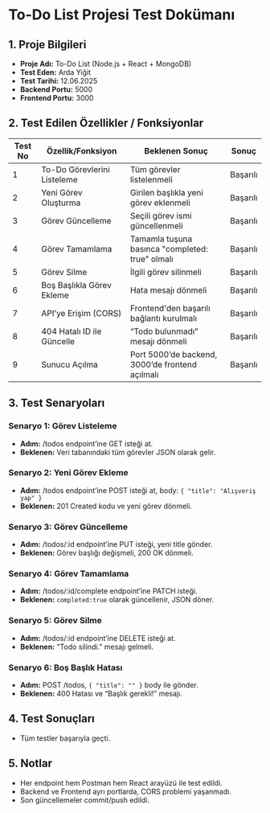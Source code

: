 # To-Do List Projesi Test Dokümanı

## 1. Proje Bilgileri
- **Proje Adı:** To-Do List (Node.js + React + MongoDB)
- **Test Eden:** Arda Yiğit  
- **Test Tarihi:** 12.06.2025  
- **Backend Portu:** 5000  
- **Frontend Portu:** 3000  

## 2. Test Edilen Özellikler / Fonksiyonlar

| Test No | Özellik/Fonksiyon           | Beklenen Sonuç                                       | Sonuç    |
|---------|-----------------------------|------------------------------------------------------|----------|
| 1       | To-Do Görevlerini Listeleme | Tüm görevler listelenmeli                            | Başarılı |
| 2       | Yeni Görev Oluşturma        | Girilen başlıkla yeni görev eklenmeli                | Başarılı |
| 3       | Görev Güncelleme            | Seçili görev ismi güncellenmeli                      | Başarılı |
| 4       | Görev Tamamlama             | Tamamla tuşuna basınca "completed: true" olmalı      | Başarılı |
| 5       | Görev Silme                 | İlgili görev silinmeli                               | Başarılı |
| 6       | Boş Başlıkla Görev Ekleme   | Hata mesajı dönmeli                                  | Başarılı |
| 7       | API’ye Erişim (CORS)        | Frontend'den başarılı bağlantı kurulmalı             | Başarılı |
| 8       | 404 Hatalı ID ile Güncelle  | “Todo bulunmadı” mesajı dönmeli                      | Başarılı |
| 9       | Sunucu Açılma               | Port 5000’de backend, 3000’de frontend açılmalı      | Başarılı |

## 3. Test Senaryoları

### Senaryo 1: Görev Listeleme
- **Adım:** /todos endpoint’ine GET isteği at.
- **Beklenen:** Veri tabanındaki tüm görevler JSON olarak gelir.

### Senaryo 2: Yeni Görev Ekleme
- **Adım:** /todos endpoint’ine POST isteği at, body: `{ "title": "Alışveriş yap" }`
- **Beklenen:** 201 Created kodu ve yeni görev dönmeli.

### Senaryo 3: Görev Güncelleme
- **Adım:** /todos/:id endpoint’ine PUT isteği, yeni title gönder.
- **Beklenen:** Görev başlığı değişmeli, 200 OK dönmeli.

### Senaryo 4: Görev Tamamlama
- **Adım:** /todos/:id/complete endpoint’ine PATCH isteği.
- **Beklenen:** `completed:true` olarak güncellenir, JSON döner.

### Senaryo 5: Görev Silme
- **Adım:** /todos/:id endpoint’ine DELETE isteği at.
- **Beklenen:** "Todo silindi." mesajı gelmeli.

### Senaryo 6: Boş Başlık Hatası
- **Adım:** POST /todos, `{ "title": "" }` body ile gönder.
- **Beklenen:** 400 Hatası ve “Başlık gerekli!” mesajı.

## 4. Test Sonuçları
- Tüm testler başarıyla geçti.

## 5. Notlar
- Her endpoint hem Postman hem React arayüzü ile test edildi.
- Backend ve Frontend ayrı portlarda, CORS problemi yaşanmadı.
- Son güncellemeler commit/push edildi.

